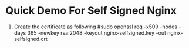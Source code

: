 # Quick Demo For Self Signed Nginx
1. Create the certificate as following
#sudo openssl req -x509 -nodes -days 365 -newkey rsa:2048 -keyout nginx-selfsigned.key -out nginx-selfsigned.crt
